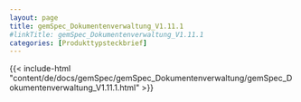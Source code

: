 ```yaml
---
layout: page
title: gemSpec_Dokumentenverwaltung_V1.11.1
#linkTitle: gemSpec_Dokumentenverwaltung_V1.11.1
categories: [Produkttypsteckbrief]
---
```

{{< include-html "content/de/docs/gemSpec/gemSpec_Dokumentenverwaltung/gemSpec_Dokumentenverwaltung_V1.11.1.html" >}}